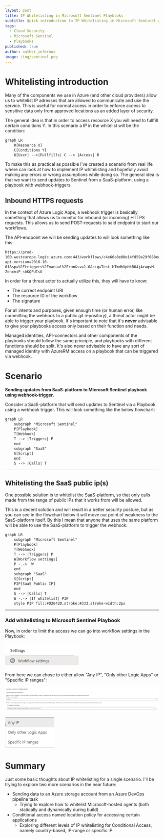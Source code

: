 ```yaml
---
layout: post
title: IP Whitelisting in Microsoft Sentinel Playbooks
subtitle: Quick introduction to IP Whitelisting in Microsoft Sentinel and some thoughts around how to (not) implement it.
tags:
  - Cloud Security
  - Microsoft Sentinel
  - Playbooks
published: true
author: author_infernux
image: /img/sentinel.png
---
```


# Whitelisting introduction

Many of the components we use in Azure (and other cloud providers) allow us to whitelist IP adresses that are allowed to communicate and use the service. This is useful for normal access in order to enforce access to sensitive data only from approved locations as an added layer of security. 

The general idea is that in order to access resource X you will need to fullfill certain conditions Y. In this scenario a IP in the whitelist will be the condition:

```mermaid
graph LR
    R[Resource X]
    C[Conditions Y]
    U[User] -->|Fullfills| C --> |Access| R
```

To make this as practical as possible I've created a scenario from real life where can look at how to implement IP whitelisting and hopefully avoid making any errors or wrong assumptions while doing so. The general idea is that we want to send updates to Sentinel from a SaaS-platform, using a playbook with webhook-triggers. 

## Inbound HTTPS requests

In the context of Azure Logic Apps, a webhook trigger is basically something that allows us to monitor for inbound (or incoming) HTTPS requests. This allows us to send POST-requests to said endpoint to start our workflows.

The API-endpoint we will be sending updates to will look something like this:

```
https://prod-100.westeurope.logic.azure.com:443/workflows/c4e66a8e80e14fd59a29f088ec6a1337/triggers/manual/paths/invoke?api-version=2016-10-01&sp=%2Ftriggers%2Fmanual%2Frun&sv=1.0&sig=Test_bTmdhVpHkR04jArwgvM-ZenxmiP_sbKQPUIsU
```

In order for a threat actor to actually utilize this, they will have to know:
* The correct endpoint URI
* The resource ID of the workflow
* The signature

For all intents and purposes, given enough time (or human error, like committing the webhook to a public git repository), a threat actor might be able to trigger your playbook. It's important to note that it's **never** advisable to give your playbooks access only based on their function and needs. 

Managed identities, API-connectors and other components of the playbooks should follow the same principle, and playbooks with different functions should be split. It's also never advisable to have any sort of managed identity with AzureRM access on a playbook that can be triggered via webhook.

# Scenario

**Sending updates from SaaS-platform to Microsoft Sentinel playbook using webhook-trigger.**

Consider a SaaS-platform that will send updates to Sentinel via a Playbook using a webhook trigger. This will look something like the below flowchart:

```mermaid
graph LR
    subgraph "Microsoft Sentinel"
    P[Playbook]
    T[Webhook]
    T --> |Triggers| P
    end
    subgraph "SaaS"
    S[Script]
    end
    S --> |Calls| T
```

---

## Whitelisting the SaaS public ip(s) 

One possible solution is to whitelist the SaaS-platform, so that only calls made from the range of public IPs that it works from will be allowed. 

This is a decent solution and will result in a better security posture, but as you can see in the flowchart below it will move our point of weakness to the SaaS-platform itself. By this I mean that anyone that uses the same platform will be able to use the SaaS-platform to trigger the webhook:

```mermaid
graph LR
    subgraph "Microsoft Sentinel"
    P[Playbook]
    T[Webhook]
    T --> |Triggers| P
    W[Workflow settings]
    P -.->  W 
    end
    subgraph "SaaS"
    S[Script]
    PIP[SaaS Public IP]
    end
    S --> |Calls| T
    W -.-> |If whitelist| PIP
    style PIP fill:#D2042D,stroke:#333,stroke-width:2px
```

---

### Add whitelisting to Microsoft Sentinel Playbook

Now, in order to limit the access we can go into workflow settings in the Playbook:

![](/img/IPWhitelisting/workflowSettings.PNG)

From here we can chose to either allow "Any IP", "Only other Logic Apps" or "Specific IP ranges":

![](/img/IPWhitelisting/workflowWhitelist.PNG)

![](/img/IPWhitelisting/workflowOptions.PNG)

# Summary

Just some basic thoughts about IP whitelisting for a single scenario. I'll be trying to explore two more scenarios in the near future:

* Sending data to an Azure storage account from an Azure DevOps pipeline task
   * Trying to explore how to whitelist Microsoft-hosted agents (both statically and dynamically during build)
* Conditional access named location policy for accessing certain applications
   * Exploring different levels of IP whitelisting for Conditional Access, namely country-based, IP-range or specific IP